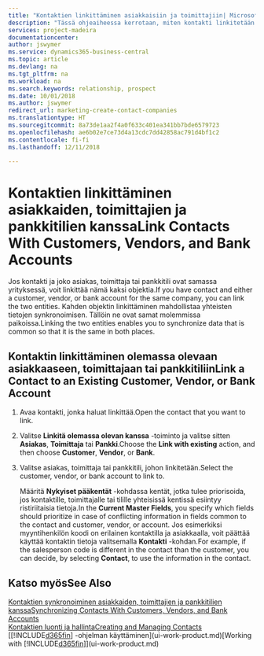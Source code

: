 ```yaml
---
title: "Kontaktien linkittäminen asiakkaisiin ja toimittajiin| Microsoft Docs"
description: "Tässä ohjeaiheessa kerrotaan, miten kontakti linkitetään saman yrityksen asiakkaaseen, toimittajaan tai pankkitiliin yhteisten tietojen synkronointia varten."
services: project-madeira
documentationcenter: 
author: jswymer
ms.service: dynamics365-business-central
ms.topic: article
ms.devlang: na
ms.tgt_pltfrm: na
ms.workload: na
ms.search.keywords: relationship, prospect
ms.date: 10/01/2018
ms.author: jswymer
redirect_url: marketing-create-contact-companies
ms.translationtype: HT
ms.sourcegitcommit: 8a73de1aa2f4a0f633c401ea341bb7bde6579723
ms.openlocfilehash: ae6b02e7ce73d4a13cdc7dd42858ac791d4bf1c2
ms.contentlocale: fi-fi
ms.lasthandoff: 12/11/2018

---
```

# <a name="link-contacts-with-customers-vendors-and-bank-accounts"></a><span data-ttu-id="572c9-103">Kontaktien linkittäminen asiakkaiden, toimittajien ja pankkitilien kanssa</span><span class="sxs-lookup"><span data-stu-id="572c9-103">Link Contacts With Customers, Vendors, and Bank Accounts</span></span>
<span data-ttu-id="572c9-104">Jos kontakti ja joko asiakas, toimittaja tai pankkitili ovat samassa yrityksessä, voit linkittää nämä kaksi objektia.</span><span class="sxs-lookup"><span data-stu-id="572c9-104">If you have contact and either a customer, vendor, or bank account for the same company, you can link the two entities.</span></span> <span data-ttu-id="572c9-105">Kahden objektin linkittäminen mahdollistaa yhteisten tietojen synkronoimisen. Tällöin ne ovat samat molemmissa paikoissa.</span><span class="sxs-lookup"><span data-stu-id="572c9-105">Linking the two entities enables you to synchronize data that is common so that it is the same in both places.</span></span>

## <a name="link-a-contact-to-an-existing-customer-vendor-or-bank-account"></a><span data-ttu-id="572c9-106">Kontaktin linkittäminen olemassa olevaan asiakkaaseen, toimittajaan tai pankkitiliin</span><span class="sxs-lookup"><span data-stu-id="572c9-106">Link a Contact to an Existing Customer, Vendor, or Bank Account</span></span>
1. <span data-ttu-id="572c9-107">Avaa kontakti, jonka haluat linkittää.</span><span class="sxs-lookup"><span data-stu-id="572c9-107">Open the contact that you want to link.</span></span>
2. <span data-ttu-id="572c9-108">Valitse **Linkitä olemassa olevan kanssa** -toiminto ja valitse sitten **Asiakas**, **Toimittaja** tai **Pankki**.</span><span class="sxs-lookup"><span data-stu-id="572c9-108">Choose the **Link with existing** action, and then choose **Customer**, **Vendor**, or **Bank**.</span></span>
3. <span data-ttu-id="572c9-109">Valitse asiakas, toimittaja tai pankkitili, johon linkitetään.</span><span class="sxs-lookup"><span data-stu-id="572c9-109">Select the customer, vendor, or bank account to link to.</span></span>

   <span data-ttu-id="572c9-110">Määritä **Nykyiset pääkentät** -kohdassa kentät, jotka tulee priorisoida, jos kontaktille, toimittajalle tai tilille yhteisissä kentissä esiintyy ristiriitaisia tietoja.</span><span class="sxs-lookup"><span data-stu-id="572c9-110">In the **Current Master Fields**, you specify which fields should prioritize in case of conflicting information in fields common to the contact and customer, vendor, or account.</span></span> <span data-ttu-id="572c9-111">Jos esimerkiksi myyntihenkilön koodi on erilainen kontaktilla ja asiakkaalla, voit päättää käyttää kontaktin tietoja valitsemalla **Kontakti** -kohdan.</span><span class="sxs-lookup"><span data-stu-id="572c9-111">For example, if the salesperson code is different in the contact than the customer, you can decide, by selecting **Contact**, to use the information in the contact.</span></span>

## <a name="see-also"></a><span data-ttu-id="572c9-112">Katso myös</span><span class="sxs-lookup"><span data-stu-id="572c9-112">See Also</span></span>
[<span data-ttu-id="572c9-113">Kontaktien synkronoiminen asiakkaiden, toimittajien ja pankkitilien kanssa</span><span class="sxs-lookup"><span data-stu-id="572c9-113">Synchronizing Contacts With Customers, Vendors, and Bank Accounts</span></span>](marketing-synchronize-contacts-customers-vendors-bank-accounts.md)  
[<span data-ttu-id="572c9-114">Kontaktien luonti ja hallinta</span><span class="sxs-lookup"><span data-stu-id="572c9-114">Creating and Managing Contacts</span></span>](marketing-contacts.md)  
<span data-ttu-id="572c9-115">[[!INCLUDE[d365fin](includes/d365fin_md.md)] -ohjelman käyttäminen](ui-work-product.md)</span><span class="sxs-lookup"><span data-stu-id="572c9-115">[Working with [!INCLUDE[d365fin](includes/d365fin_md.md)]](ui-work-product.md)</span></span>  

